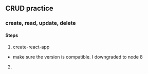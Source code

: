 ## CRUD practice

### create, read, update, delete

#### Steps

1. create-react-app <name>
* make sure the version is compatible. I downgraded to node 8
2. 
